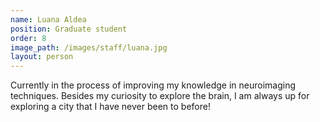 ```yaml
---
name: Luana Aldea
position: Graduate student
order: 8
image_path: /images/staff/luana.jpg
layout: person
---
```

Currently in the process of improving my knowledge in neuroimaging techniques. Besides my curiosity to explore the brain, I am always up for exploring a city that I have never been to before!
